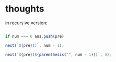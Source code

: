 # thoughts

in recursive version:

```javascript

if num === 0 ans.push(pre)

next(`${pre}()`, num - 1);

next(`${pre}(${parenthesis("", num - 1)})`, 0);

```
